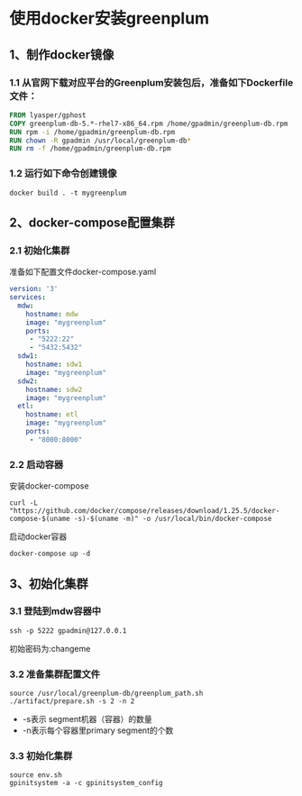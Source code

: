 # 使用docker安装greenplum
## 1、制作docker镜像
### 1.1 从官网下载对应平台的Greenplum安装包后，准备如下Dockerfile文件：
```dockerfile
FROM lyasper/gphost
COPY greenplum-db-5.*-rhel7-x86_64.rpm /home/gpadmin/greenplum-db.rpm
RUN rpm -i /home/gpadmin/greenplum-db.rpm
RUN chown -R gpadmin /usr/local/greenplum-db*
RUN rm -f /home/gpadmin/greenplum-db.rpm
```
### 1.2 运行如下命令创建镜像
```shell
docker build . -t mygreenplum
```
## 2、docker-compose配置集群
### 2.1 初始化集群
准备如下配置文件docker-compose.yaml
```yaml
version: '3'
services:
  mdw:
    hostname: mdw
    image: "mygreenplum"
    ports:
     - "5222:22"
     - "5432:5432"
  sdw1:
    hostname: sdw1
    image: "mygreenplum"
  sdw2:
    hostname: sdw2
    image: "mygreenplum"
  etl:
    hostname: etl
    image: "mygreenplum"
    ports:
     - "8000:8000"
```

### 2.2 启动容器
安装docker-compose
```shell
curl -L "https://github.com/docker/compose/releases/download/1.25.5/docker-compose-$(uname -s)-$(uname -m)" -o /usr/local/bin/docker-compose
```
启动docker容器
```shell
docker-compose up -d
```
## 3、初始化集群
### 3.1 登陆到mdw容器中
```shell
ssh -p 5222 gpadmin@127.0.0.1
```
初始密码为:changeme
### 3.2 准备集群配置文件
```shell
source /usr/local/greenplum-db/greenplum_path.sh
./artifact/prepare.sh -s 2 -n 2
```
- -s表示 segment机器（容器）的数量
- -n表示每个容器里primary segment的个数

### 3.3 初始化集群
```shell
source env.sh 
gpinitsystem -a -c gpinitsystem_config
```
